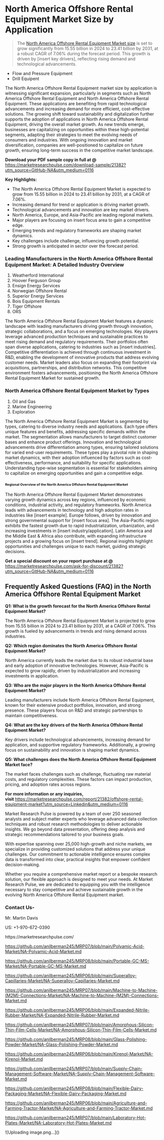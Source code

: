 <h1>North America Offshore Rental Equipment Market&nbsp;Size by Application</h1><blockquote><p>The <a href="https://marketresearchpulse.com/download-sample/21382?utm_source=GitHub-NA&amp;utm_medium=0116">North America Offshore Rental Equipment Market size</a> is set to grow significantly from 15.55 billion in 2024 to 23.41 billion by 2031, at a robust CAGR of 7.06% during the forecast period. This growth is driven by [insert key drivers], reflecting rising demand and technological advancements.</p></blockquote><ul><li>Flow and Pressure Equipment<li> Drill Equipent</li></ul><p>The North America Offshore Rental Equipment market size by application is witnessing significant expansion, particularly in segments such as North America Offshore Rental Equipment and North America Offshore Rental Equipment. These applications are benefiting from rapid technological advancements and increasing demand for more efficient, cost-effective solutions. The growing shift toward sustainability and digitalization further supports the adoption of applications in North America Offshore Rental Equipment, driving the overall market growth. As new trends emerge, businesses are capitalizing on opportunities within these high-potential segments, adapting their strategies to meet the evolving needs of consumers and industries. With ongoing innovation and market diversification, companies are well-positioned to capitalize on future growth, ensuring long-term success in the competitive market landscape.</p><p><strong>Download your PDF sample copy in full at @ </strong><a href="https://marketresearchpulse.com/download-sample/21382?utm_source=GitHub-NA&amp;utm_medium=0116">https://marketresearchpulse.com/download-sample/21382?utm_source=GitHub-NA&amp;utm_medium=0116</a></p><p><strong>Key Highlights: </strong></p><ul><li>The North America Offshore Rental Equipment Market is expected to grow from 15.55 billion in 2024 to 23.41 billion by 2031, at a CAGR of 7.06%.</li><li>Increasing demand for trend or application is driving market growth.</li><li>Technological advancements and innovation are key market drivers.</li><li>North America, Europe, and Asia-Pacific are leading regional markets.</li><li>Major players are focusing on insert focus area to gain a competitive edge.</li><li>Emerging trends and regulatory frameworks are shaping market dynamics.</li><li>Key challenges include challenge, influencing growth potential.</li><li>Strong growth is anticipated in sector over the forecast period.</li></ul><h3>Leading Manufacturers in the North America Offshore Rental Equipment Market: A Detailed Industry Overview</h3><ol><li>Weatherford International</li><li>Hoover Ferguson Group</li><li>Ensign Energy Services</li><li>Norwegian Offshore Rental</li><li>Superior Energy Services</li><li>Bois Equipment Rentals</li><li>Tiger Offshore</li><li>ORS</li></ol><div class="flex max-w-full flex-col flex-grow"><div class="min-h-8 text-message flex w-full flex-col items-end gap-2 whitespace-normal break-words [.text-message+&amp;]:mt-5" dir="auto" data-message-author-role="assistant" data-message-id="fd8432e4-4910-450d-b182-61b7bfb0a01f" data-message-model-slug="gpt-4o"><div class="flex w-full flex-col gap-1 empty:hidden first:pt-[3px]"><div class="markdown prose w-full break-words dark:prose-invert light"><p>The North America Offshore Rental Equipment Market features a dynamic landscape with leading manufacturers driving growth through innovation, strategic collaborations, and a focus on emerging technologies. Key players leverage advanced production techniques and sustainable practices to meet rising demand and regulatory requirements. Their portfolios often span diverse applications, catering to industries such as [insert industries]. Competitive differentiation is achieved through continuous investment in R&amp;D, enabling the development of innovative products that address evolving customer needs. Market leaders also focus on expanding their footprint via acquisitions, partnerships, and distribution networks. This competitive environment fosters advancements, positioning the North America Offshore Rental Equipment Market for sustained growth.</p></div></div></div></div><h3>North America Offshore Rental Equipment Market by Types</h3><ol><li>Oil and Gas<li> Marine Engineering<li> Exploration</li></ol><div class="flex max-w-full flex-col flex-grow"><div class="min-h-8 text-message flex w-full flex-col items-end gap-2 whitespace-normal break-words [.text-message+&amp;]:mt-5" dir="auto" data-message-author-role="assistant" data-message-id="084470be-0bb7-4664-bddf-5156b4f41249" data-message-model-slug="gpt-4o-mini"><div class="flex w-full flex-col gap-1 empty:hidden first:pt-[3px]"><div class="markdown prose w-full break-words dark:prose-invert light"><p>The North America Offshore Rental Equipment Market is segmented by types, catering to diverse industry needs and applications. Each type offers unique features and benefits, addressing specific demands within the market. The segmentation allows manufacturers to target distinct customer bases and enhance product offerings. Innovation and technological advancements drive differentiation among types, ensuring tailored solutions for varied end-user requirements. These types play a pivotal role in shaping market dynamics, with their adoption influenced by factors such as cost-effectiveness, performance, and suitability for specific applications. Understanding type-wise segmentation is essential for stakeholders aiming to capitalize on emerging opportunities and gain a competitive edge.</p></div></div></div></div><h3><span style="font-size: 11px;">Regional Overview of the North America Offshore Rental Equipment Market</span></h3><div class="flex max-w-full flex-col flex-grow"><div class="min-h-8 text-message flex w-full flex-col items-end gap-2 whitespace-normal break-words [.text-message+&amp;]:mt-5" dir="auto" data-message-author-role="assistant" data-message-id="e9038762-ce64-4e30-91c9-9bd413514231" data-message-model-slug="gpt-4o-mini"><div class="flex w-full flex-col gap-1 empty:hidden first:pt-[3px]"><div class="markdown prose w-full break-words dark:prose-invert light"><p>The North America Offshore Rental Equipment Market demonstrates varying growth dynamics across key regions, influenced by economic conditions, industrial activity, and regulatory frameworks. North America leads with advancements in technology and high adoption rates in industries like [insert example]. Europe follows, driven by innovation and strong governmental support for [insert focus area]. The Asia-Pacific region exhibits the fastest growth due to rapid industrialization, urbanization, and increasing investments in [insert industry/application]. Latin America and the Middle East &amp; Africa also contribute, with expanding infrastructure projects and a growing focus on [insert trend]. Regional insights highlight opportunities and challenges unique to each market, guiding strategic decisions.</p></div></div></div></div><p><strong>Get a special discount on your report purchase at @ </strong><a href="https://marketresearchpulse.com/ask-for-discount/21382?utm_source=GitHub-NA&amp;utm_medium=0116">https://marketresearchpulse.com/ask-for-discount/21382?utm_source=GitHub-NA&amp;utm_medium=0116</a></p><h2>Frequently Asked Questions (FAQ) in the North America Offshore Rental Equipment Market</h2><p><strong>Q1: What is the growth forecast for the North America Offshore Rental Equipment Market?</strong></p><p>The North America Offshore Rental Equipment Market is projected to grow from 15.55 billion in 2024 to 23.41 billion by 2031, at a CAGR of 7.06%. This growth is fueled by advancements in trends and rising demand across industries.</p><p><strong>Q2: Which region dominates the North America Offshore Rental Equipment Market?</strong></p><p>North America currently leads the market due to its robust industrial base and early adoption of innovative technologies. However, Asia-Pacific is expected to grow rapidly, driven by industrialization and increasing investments in application.</p><p><strong>Q3: Who are the major players in the North America Offshore Rental Equipment Market?</strong></p><p>Leading manufacturers include North America Offshore Rental Equipment, known for their extensive product portfolios, innovation, and strong presence. These players focus on R&amp;D and strategic partnerships to maintain competitiveness.</p><p><strong>Q4: What are the key drivers of the North America Offshore Rental Equipment Market?</strong></p><p>Key drivers include technological advancements, increasing demand for application, and supportive regulatory frameworks. Additionally, a growing focus on sustainability and innovation is shaping market dynamics.</p><p><strong>Q5: What challenges does the North America Offshore Rental Equipment Market face?</strong></p><p>The market faces challenges such as challenge, fluctuating raw material costs, and regulatory complexities. These factors can impact production, pricing, and adoption rates across regions.</p><p><strong>For more information or any inquiries, visit&nbsp;</strong><a href="https://marketresearchpulse.com/report/21382/offshore-rental-equipment-market?utm_source=Linkedin&utm_medium=0116">https://marketresearchpulse.com/report/21382/offshore-rental-equipment-market?utm_source=Linkedin&utm_medium=0116</a></p><p>Market Research Pulse is powered by a team of over 250 seasoned analysts and subject matter experts who leverage advanced data collection techniques and robust research methodologies to deliver actionable insights. We go beyond data presentation, offering deep analysis and strategic recommendations tailored to your business goals.</p><p>With expertise spanning over 25,000 high-growth and niche markets, we specialize in providing customized solutions that address your unique challenges. Our commitment to actionable intelligence ensures complex data is transformed into clear, practical insights that empower confident decision-making.</p><p>Whether you require a comprehensive market report or a bespoke research solution, our flexible approach is designed to meet your needs. At Market Research Pulse, we are dedicated to equipping you with the intelligence necessary to stay competitive and achieve sustainable growth in the evolving North America Offshore Rental Equipment market.</p><h3><strong>Contact Us-</strong></h3><p>Mr. Martin Davis</p><p>US: +1-970-672-0390</p><p>https://marketresearchpulse.com/</p><p><a href="https://github.com/anilberman245/MRP07/blob/main/Polyamic-Acid-Market/NA-Polyamic-Acid-Market.md">https://github.com/anilberman245/MRP07/blob/main/Polyamic-Acid-Market/NA-Polyamic-Acid-Market.md</a></p><p><a href="https://github.com/anilberman245/MRP08/blob/main/Portable-GC-MS-Market/NA-Portable-GC-MS-Market.md">https://github.com/anilberman245/MRP08/blob/main/Portable-GC-MS-Market/NA-Portable-GC-MS-Market.md</a></p><p><a href="https://github.com/anilberman245/MRP06/blob/main/Superalloy-Capillaries-Market/NA-Superalloy-Capillaries-Market.md">https://github.com/anilberman245/MRP06/blob/main/Superalloy-Capillaries-Market/NA-Superalloy-Capillaries-Market.md</a></p><p><a href="https://github.com/anilberman245/MRP07/blob/main/Machine-to-Machine-(M2M)-Connections-Market/NA-Machine-to-Machine-(M2M)-Connections-Market.md">https://github.com/anilberman245/MRP07/blob/main/Machine-to-Machine-(M2M)-Connections-Market/NA-Machine-to-Machine-(M2M)-Connections-Market.md</a></p><p><a href="https://github.com/anilberman245/MRP06/blob/main/Expanded-Nitrile-Rubber-Market/NA-Expanded-Nitrile-Rubber-Market.md">https://github.com/anilberman245/MRP06/blob/main/Expanded-Nitrile-Rubber-Market/NA-Expanded-Nitrile-Rubber-Market.md</a></p><p><a href="https://github.com/anilberman245/MRP07/blob/main/Amorphous-Silicon-Thin-Film-Cells-Market/NA-Amorphous-Silicon-Thin-Film-Cells-Market.md">https://github.com/anilberman245/MRP07/blob/main/Amorphous-Silicon-Thin-Film-Cells-Market/NA-Amorphous-Silicon-Thin-Film-Cells-Market.md</a></p><p><a href="https://github.com/anilberman245/MRP08/blob/main/Glass-Polishing-Powder-Market/NA-Glass-Polishing-Powder-Market.md">https://github.com/anilberman245/MRP08/blob/main/Glass-Polishing-Powder-Market/NA-Glass-Polishing-Powder-Market.md</a></p><p><a href="https://github.com/anilberman245/MRP06/blob/main/Kirenol-Market/NA-Kirenol-Market.md">https://github.com/anilberman245/MRP06/blob/main/Kirenol-Market/NA-Kirenol-Market.md</a></p><p><a href="https://github.com/anilberman245/MRP07/blob/main/Supply-Chain-Management-Software-Market/NA-Supply-Chain-Management-Software-Market.md">https://github.com/anilberman245/MRP07/blob/main/Supply-Chain-Management-Software-Market/NA-Supply-Chain-Management-Software-Market.md</a></p><p><a href="https://github.com/anilberman245/MRP08/blob/main/Flexible-Dairy-Packaging-Market/NA-Flexible-Dairy-Packaging-Market.md">https://github.com/anilberman245/MRP08/blob/main/Flexible-Dairy-Packaging-Market/NA-Flexible-Dairy-Packaging-Market.md</a></p><p><a href="https://github.com/anilberman245/MRP06/blob/main/Agriculture-and-Farming-Tractor-Market/NA-Agriculture-and-Farming-Tractor-Market.md">https://github.com/anilberman245/MRP06/blob/main/Agriculture-and-Farming-Tractor-Market/NA-Agriculture-and-Farming-Tractor-Market.md</a></p><p><a href="https://github.com/anilberman245/MRP07/blob/main/Laboratory-Hot-Plates-Market/NA-Laboratory-Hot-Plates-Market.md">https://github.com/anilberman245/MRP07/blob/main/Laboratory-Hot-Plates-Market/NA-Laboratory-Hot-Plates-Market.md</a></p>
![Uploading image.png…]()
